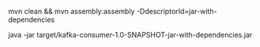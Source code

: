 mvn clean && mvn assembly:assembly -DdescriptorId=jar-with-dependencies

java -jar target/kafka-consumer-1.0-SNAPSHOT-jar-with-dependencies.jar
